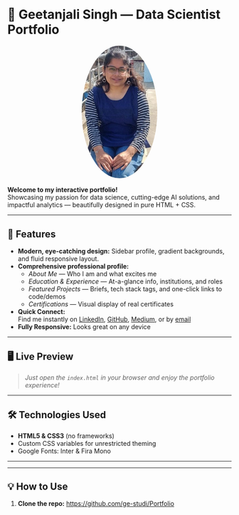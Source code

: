 # 🌟 Geetanjali Singh — Data Scientist Portfolio

<p align="center">
  <img src="Profile-Image.jpg" width="170" style="border-radius:50%" alt="Geetanjali Singh">
</p>

**Welcome to my interactive portfolio!**  
Showcasing my passion for data science, cutting-edge AI solutions, and impactful analytics — beautifully designed in pure HTML + CSS.

---

## 🚀 Features

- **Modern, eye-catching design:** Sidebar profile, gradient backgrounds, and fluid responsive layout.
- **Comprehensive professional profile:**  
  - *About Me* — Who I am and what excites me
  - *Education & Experience* — At-a-glance info, institutions, and roles
  - *Featured Projects* — Briefs, tech stack tags, and one-click links to code/demos
  - *Certifications* — Visual display of real certificates
- **Quick Connect:**  
  Find me instantly on [LinkedIn](https://www.linkedin.com/in/geetanjali--singh/), [GitHub](https://github.com/ge-studi), [Medium](https://medium.com/@gssingh6393), or by [email](mailto:gssingh6393@gmail.com)
- **Fully Responsive:** Looks great on any device

---

## 🖥️ Live Preview

> _Just open the `index.html` in your browser and enjoy the portfolio experience!_

---

## 🛠️ Technologies Used

- **HTML5 & CSS3** (no frameworks)
- Custom CSS variables for unrestricted theming
- Google Fonts: Inter & Fira Mono

---


---

## 💡 How to Use

1. **Clone the repo:**
   https://github.com/ge-studi/Portfolio
